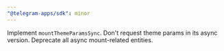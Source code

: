 ```yaml
---
"@telegram-apps/sdk": minor
---
```


Implement `mountThemeParamsSync`. Don't request theme params in its async version. Deprecate all async mount-related entities.
